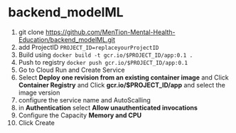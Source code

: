 # backend_modelML

1. git clone https://github.com/MenTion-Mental-Health-Education/backend_modelML.git
2. add ProjectID
``PROJECT_ID=replaceyourProjectID``
4. Build using
``docker build -t gcr.io/$PROJECT_ID/app:0.1 .``
5. Push to registry
``docker push gcr.io/$PROJECT_ID/app:0.1``
6. Go to Cloud Run and Create Service
7. Select **Deploy one revision from an existing container image** and Click **Container Registry** and Click **gcr.io/$PROJECT_ID/app** and select the image version
8. configure the service name and AutoScalling
9. in **Authentication** select **Allow unauthenticated invocations**
10. Configure the Capacity **Memory and CPU**
11. Click Create
